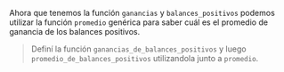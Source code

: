 Ahora que tenemos la función `ganancias` y `balances_positivos` podemos utilizar la función `promedio` genérica para saber cuál es el promedio de ganancia de los balances positivos. 

> Definí la función `ganancias_de_balances_positivos`  y luego `promedio_de_balances_positivos` utilizandola junto a `promedio`.
